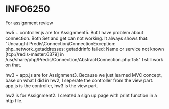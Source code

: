 # INFO6250
For assignment review

hw5 + controller.js are for Assignment5. But I have problem about connection. Both Set and get can not working. It always shows that: 
"Uncaught Predis\Connection\ConnectionException: php_network_getaddresses: getaddrinfo failed: Name or service not known [tcp://redis-master:6379] in /usr/share/php/Predis/Connection/AbstractConnection.php:155" 
I still work on that.

hw3 + app.js are for Assignment3. Because we just learned MVC concept, base on what I did in hw2, I seperate the controller from the view part. app.js is the controller, hw3 is the view part.

hw2 is for Assignment2. I created a sign up page with print function in a http file.
